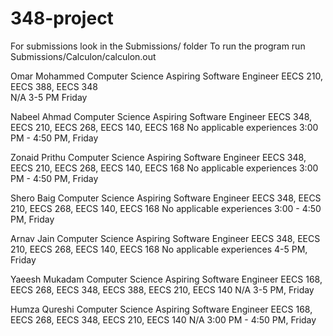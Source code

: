 # 348-project

For submissions look in the Submissions/ folder
To run the program run Submissions/Calculon/calculon.out 



Omar Mohammed 
Computer Science 
Aspiring Software Engineer
EECS 210, EECS 388, EECS 348  
N/A
3-5 PM Friday 


Nabeel Ahmad
Computer Science
Aspiring Software Engineer
EECS 348, EECS 210, EECS 268, EECS 140, EECS 168
No applicable experiences
3:00 PM - 4:50 PM, Friday


Zonaid Prithu
Computer Science
Aspiring Software Engineer
EECS 348, EECS 210, EECS 268, EECS 140, EECS 168
No applicable experiences
3:00 PM - 4:50 PM, Friday


Shero Baig
Computer Science
Aspiring Software Engineer
EECS 348, EECS 210, EECS 268, EECS 140, EECS 168
No applicable experiences
3:00 - 4:50 PM, Friday

Arnav Jain
Computer Science
Aspiring Software Engineer
EECS 348, EECS 210, EECS 268, EECS 140, EECS 168
No applicable experiences
4-5 PM, Friday

Yaeesh Mukadam
Computer Science
Aspiring Software Engineer
EECS 168, EECS 268, EECS 348, EECS 388, EECS 210, EECS 140
N/A
3-5 PM, Friday

Humza Qureshi
Computer Science
Aspiring Software Engineer
EECS 168, EECS 268, EECS 348, EECS 210, EECS 140
N/A
3:00 PM - 4:50 PM, Friday
